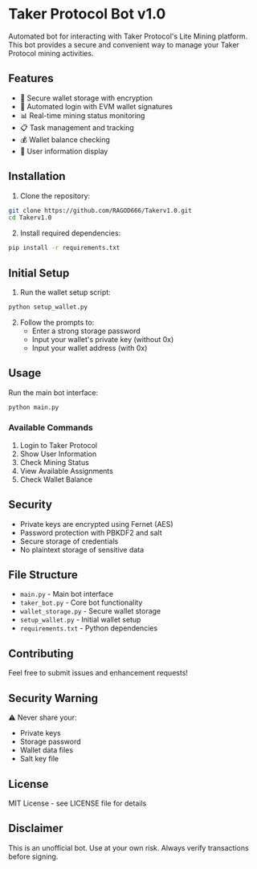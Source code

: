 # Taker Protocol Bot v1.0

Automated bot for interacting with Taker Protocol's Lite Mining platform. This bot provides a secure and convenient way to manage your Taker Protocol mining activities.

## Features

- 🔐 Secure wallet storage with encryption
- 🤖 Automated login with EVM wallet signatures
- 📊 Real-time mining status monitoring
- 📋 Task management and tracking
- 💰 Wallet balance checking
- 👥 User information display

## Installation

1. Clone the repository:
```bash
git clone https://github.com/RAGOD666/Takerv1.0.git
cd Takerv1.0
```

2. Install required dependencies:
```bash
pip install -r requirements.txt
```

## Initial Setup

1. Run the wallet setup script:
```bash
python setup_wallet.py
```

2. Follow the prompts to:
   - Enter a strong storage password
   - Input your wallet's private key (without 0x)
   - Input your wallet address (with 0x)

## Usage

Run the main bot interface:
```bash
python main.py
```

### Available Commands

1. Login to Taker Protocol
2. Show User Information
3. Check Mining Status
4. View Available Assignments
5. Check Wallet Balance

## Security

- Private keys are encrypted using Fernet (AES)
- Password protection with PBKDF2 and salt
- Secure storage of credentials
- No plaintext storage of sensitive data

## File Structure

- `main.py` - Main bot interface
- `taker_bot.py` - Core bot functionality
- `wallet_storage.py` - Secure wallet storage
- `setup_wallet.py` - Initial wallet setup
- `requirements.txt` - Python dependencies

## Contributing

Feel free to submit issues and enhancement requests!

## Security Warning

⚠️ Never share your:
- Private keys
- Storage password
- Wallet data files
- Salt key file

## License

MIT License - see LICENSE file for details

## Disclaimer

This is an unofficial bot. Use at your own risk. Always verify transactions before signing. 